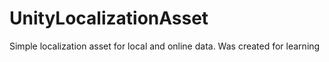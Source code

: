 # UnityLocalizationAsset
 Simple localization asset for local and online data. Was created for learning
